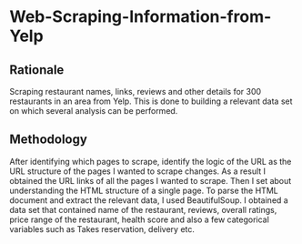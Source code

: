 # Web-Scraping-Information-from-Yelp

## Rationale

Scraping restaurant names, links, reviews and other details for 300 restaurants in an area from Yelp. This is done to building a relevant data set on which several analysis can be performed.

## Methodology

After identifying which pages to scrape, identify the logic of the URL as the URL structure of the pages I wanted to scrape changes. As a result I obtained the URL links of all the pages I wanted to scrape. Then I set about understanding the HTML structure of a single page. To parse the HTML document and extract the relevant data, I used BeautifulSoup. I obtained a data set that contained name of the restaurant,  reviews, overall ratings, price range of the restaurant, health score and also a few categorical variables such as Takes reservation, delivery etc.
